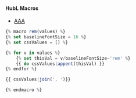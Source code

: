 #### HubL Macros
- [AAA](AAA)


```js
{% macro rem(values) %}
{% set baselineFontSize = 16 %}
{% set cssValues = [] %}

{% for v in values %}
    {% set thisVal = v/baselineFontSize~'rem' %}
    {{ do cssValues|appent(thisVal) }}
{% endfor %}

{{ cssValues|join(', ')}}

{% endmacro %}
```


```js


```    
